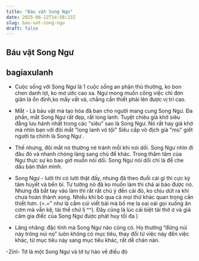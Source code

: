 ```yaml
---
title: "Báu vật Song Ngư"
date: 2025-06-12T14:58:23Z
slug: bau-vat-song-ngu
draft: false
---
```


## Báu vật Song Ngư

## bagiaxulanh

- Cuộc sống với Song Ngư là 1 cuộc sống an phận thủ thường, ko bon chen danh lợi, ko mơ ước cao xa. Ngư mong muốn công việc chỉ đơn giản là ổn định,ko mấy vất vả, chẳng cần thiết phải lên được vị trí cao.
 

- Mắt - Là báu vật mà tạo hóa đã ban cho người mang cung Song Ngư. Đa phần, mắt Song Ngư rất đẹp, rất long lanh. Tuyệt chiêu giả khờ siêu đẳng lưu hành nhất trong các "siêu" sao là Song Ngư. Nó 
rất hay giả khờ mà nhìn bạn với đôi mắt "long lanh vô tội"  Siêu cấp vô địch giả "mù" giết người ta chính là Song Ngư .

- Thế nhưng, đôi mắt nó thường né tránh mỗi khi nói dối. Song Ngư nhìn đi đâu đó và nhanh chóng lảng sang chủ để khác. Trong thâm tâm của Ngư thực sự ko bao giờ muốn nói dối. Song Ngư nói dối chỉ là để che dấu bản thân mình.

- Song Ngư - lười thì có lười thật đấy, nhưng đã theo đuổi cái gì thì cực kỳ tâm huyết và bền bỉ. Tư tưởng nó đã ko muốn làm thì chả ai bảo được nó. Nhưng đã bắt tay vào làm thì rất rất chú ý đến cái đó, ko chịu dứt ra khi chưa hoàn thành xong. Nhiều khi bỏ qua cả mọi thứ khác quan trọng cần thiết hơn. (=.=" như là cắm cúi viết bài mà bố mẹ la oai oái gọi xuống ăn cơm mà vẫn kệ, tài thế chứ lị ^^). Đây cũng là lúc cái biệt tài thờ ơ và giả câm gia điếc của Song Ngư được phát huy tối đa )

- Lăng nhăng: đặc tính mà Song Ngư nào cũng có. Họ thường “đứng núi này trông núi nọ” luôn không có mục tiêu, thay đổi từ việc này đến việc khác, từ mục tiêu này sang mục tiêu khác, rất dễ chán nản.

-Zinl-
Tớ là một Song Ngư và tớ tự hào về điều đó